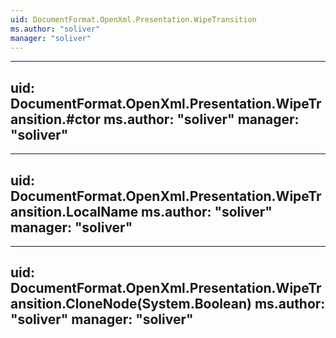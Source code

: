 ```yaml
---
uid: DocumentFormat.OpenXml.Presentation.WipeTransition
ms.author: "soliver"
manager: "soliver"
---
```


---
uid: DocumentFormat.OpenXml.Presentation.WipeTransition.#ctor
ms.author: "soliver"
manager: "soliver"
---

---
uid: DocumentFormat.OpenXml.Presentation.WipeTransition.LocalName
ms.author: "soliver"
manager: "soliver"
---

---
uid: DocumentFormat.OpenXml.Presentation.WipeTransition.CloneNode(System.Boolean)
ms.author: "soliver"
manager: "soliver"
---
